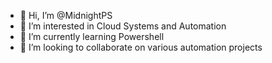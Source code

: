 - 👋 Hi, I’m @MidnightPS
- 👀 I’m interested in Cloud Systems and Automation
- 🌱 I’m currently learning Powershell
- 💞️ I’m looking to collaborate on various automation projects

<!---
MidnightPS/MidnightPS is a ✨ special ✨ repository because its `README.md` (this file) appears on your GitHub profile.
You can click the Preview link to take a look at your changes.
--->
